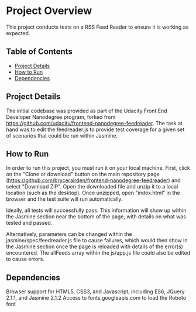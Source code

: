 # Project Overview

This project conducts tests on a RSS Feed Reader to ensure it is working as expected.

## Table of Contents

* [Project Details](#project-details)
* [How to Run](#how-to-run)
* [Dependencies](#dependencies)

## Project Details

The initial codebase was provided as part of the Udacity Front End Developer Nanodegree program, forked from https://github.com/udacity/frontend-nanodegree-feedreader. The task at hand was to edit the feedreader.js to provide test coverage for a given set of scenarios that could be run within Jasmine.

## How to Run

In order to run this project, you must run it on your local machine. First, click on the "Clone or download" button on the main repository page (https://github.com/brycerairden/frontend-nanodegree-feedreader) and select "Download ZIP". Open the downloaded file and unzip it to a local location (such as the desktop). Once unzipped, open "index.html" in the browser and the test suite will run automatically.

Ideally, all tests will successfully pass. This information will show up within the Jasmine section near the bottom of the page, with details on what was tested and passed.

Alternatively, parameters can be changed within the jasmine/spec/feedreader.js file to cause failures, which would then show in the Jasmine section once the page is reloaded with details of the error(s) encountered. The allFeeds array within the js/app.js file could also be edited to cause errors.

## Dependencies

Browser support for HTML5, CSS3, and Javascript, including ES6, JQuery 2.1.1, and Jasmine 2.1.2
Access to fonts.googleapis.com to load the Roboto font

